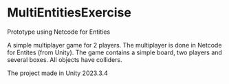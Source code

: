 # MultiEntitiesExercise
Prototype using Netcode for Entities

A simple multiplayer game for 2 players. The multiplayer is done in Netcode for Entites (from Unity).
The game contains a simple board, two players and several boxes.
All objects have colliders.

The project made in Unity 2023.3.4
